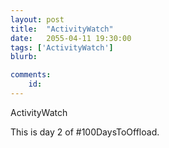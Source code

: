 ```yaml
---
layout: post
title:  "ActivityWatch"
date:   2055-04-11 19:30:00
tags: ['ActivityWatch']
blurb: 

comments:
    id: 
---
```

ActivityWatch

This is day 2 of #100DaysToOffload.

[ActivityWatch]: https://activitywatch.net/
[Joel]: https://joelchrono.xyz